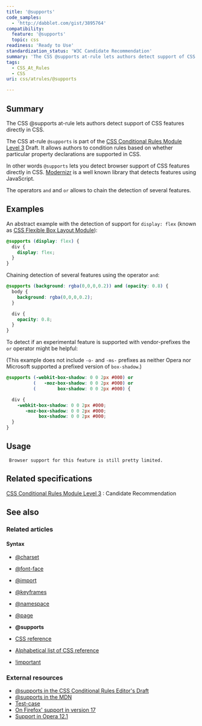 ```yaml
---
title: '@supports'
code_samples:
  - 'http://dabblet.com/gist/3895764'
compatibility:
  feature: '@supports'
  topic: css
readiness: 'Ready to Use'
standardization_status: 'W3C Candidate Recommendation'
summary: 'The CSS @supports at-rule lets authors detect support of CSS features directly in CSS.'
tags:
  - CSS_At_Rules
  - CSS
uri: css/atrules/@supports

---
```

## Summary

The CSS @supports at-rule lets authors detect support of CSS features directly in CSS.

 The CSS at-rule `@supports` is part of the [CSS Conditional Rules Module Level 3](http://dev.w3.org/csswg/css3-conditional/) Draft. It allows authors to condition rules based on whether particular property declarations are supported in CSS.

In other words `@supports` lets you detect browser support of CSS features directly in CSS. [Modernizr](http://modernizr.com/) is a well known library that detects features using JavaScript.

The operators `and` and `or` allows to chain the detection of several features.

## Examples

An abstract example with the detection of support for `display: flex` (known as [CSS Flexible Box Layout Module](http://www.w3.org/TR/css3-flexbox/)):

``` css
@supports (display: flex) {
  div {
    display: flex;
  }
}
```

Chaining detection of several features using the operator `and`:

``` css
@supports (background: rgba(0,0,0,0.2)) and (opacity: 0.8) {
  body {
    background: rgba(0,0,0,0.2);
  }

  div {
    opacity: 0.8;
  }
}
```

To detect if an experimental feature is supported with vendor-prefixes the `or` operator might be helpful:

(This example does not include `-o-` and `-ms-` prefixes as neither Opera nor Microsoft supported a prefixed version of `box-shadow`.)

``` css
@supports (-webkit-box-shadow: 0 0 2px #000) or
          (   -moz-box-shadow: 0 0 2px #000) or
          (        box-shadow: 0 0 2px #000) {

  div {
    -webkit-box-shadow: 0 0 2px #000;
       -moz-box-shadow: 0 0 2px #000;
            box-shadow: 0 0 2px #000;
  }
}
```

## Usage

     Browser support for this feature is still pretty limited.

## Related specifications

[CSS Conditional Rules Module Level 3](http://www.w3.org/TR/css3-conditional/)
:   Candidate Recommendation

## See also

### Related articles

#### Syntax

-   [@charset](/css/atrules/@charset)

-   [@font-face](/css/atrules/@font-face)

-   [@import](/css/atrules/@import)

-   [@keyframes](/css/atrules/@keyframes)

-   [@namespace](/css/atrules/@namespace)

-   [@page](/css/atrules/@page)

-   **@supports**

-   [CSS reference](/css/reference)

-   [Alphabetical list of CSS reference](/css/reference/alphabetical)

-   [!important](/css/syntax/!important)

### External resources

-   [@supports in the CSS Conditional Rules Editor's Draft](http://dev.w3.org/csswg/css3-conditional/#at-supports)
-   [@supports in the MDN](https://developer.mozilla.org/en-US/docs/CSS/@supports)
-   [Test-case](http://dabblet.com/gist/3895764)
-   [On Firefox' support in version 17](http://mcc.id.au/blog/2012/08/supports)
-   [Support in Opera 12.1](http://my.opera.com/desktopteam/blog/2012/10/09/flexbox-and-supports)
